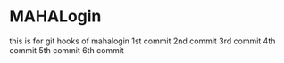 # MAHALogin
this is for git hooks  of mahalogin
1st commit
2nd commit
3rd commit
4th commit
5th commit
6th commit
